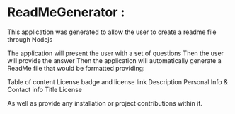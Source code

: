 # ReadMeGenerator :

This application was generated to allow the user to create a readme file through Nodejs

The application will present the user with a set of questions
Then the user will provide the answer
Then the application will automatically generate a ReadMe file that would be formatted providing:

Table of content
License badge and license link
Description
Personal Info & Contact info
Title
License

As well as provide any installation or project contributions within it.
